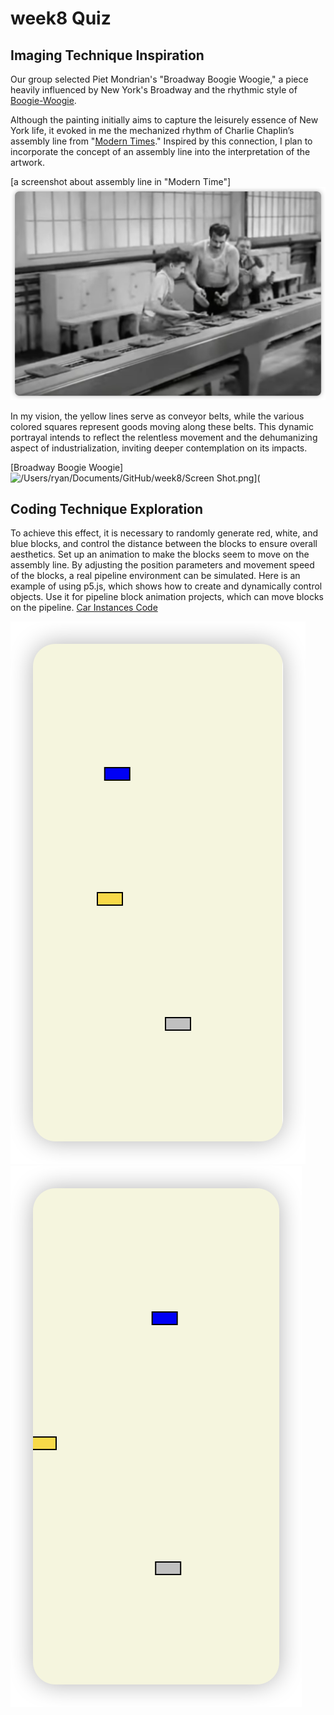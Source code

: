 # week8 Quiz
## Imaging Technique Inspiration

Our group selected Piet Mondrian's "Broadway Boogie Woogie," a piece heavily influenced by New York's Broadway and the rhythmic style of 
[Boogie-Woogie](https://www.youtube.com/watch?v=fWDfxgngrNc).

 Although the painting initially aims to capture the leisurely essence of New York life, it evoked in me the mechanized rhythm of Charlie Chaplin’s assembly line from "[Modern Times](https://www.youtube.com/watch?v=NT-mVVprnbs)." Inspired by this connection, I plan to incorporate the concept of an assembly line into the interpretation of the artwork. 

 [a screenshot about assembly line in "Modern Time"]![/Users/ryan/Documents/GitHub/week8/Screen Shot.png](<Screen Shot.png>)
 

 
 In my vision, the yellow lines serve as conveyor belts, while the various colored squares represent goods moving along these belts. This dynamic portrayal intends to reflect the relentless movement and the dehumanizing aspect of industrialization, inviting deeper contemplation on its impacts.

 [Broadway Boogie Woogie]![/Users/ryan/Documents/GitHub/week8/Screen Shot.png\](<Screen Shot.png>](<Broadway Boogie Woogie.png>)

## Coding Technique Exploration

To achieve this effect, it is necessary to randomly generate red, white, and blue blocks, and control the distance between the blocks to ensure overall aesthetics.
Set up an animation to make the blocks seem to move on the assembly line. By adjusting the position parameters and movement speed of the blocks, a real pipeline environment can be simulated.
Here is an example of using p5.js, which shows how to create and dynamically control objects. Use it for pipeline block animation projects, which can move blocks on the pipeline.
[Car Instances Code](https://p5js.org/zh-Hans/examples/objects-car-instances.html)

![code_picture_1](code_picture_1.png) ![code_picture_2](code_picture_2.png)

